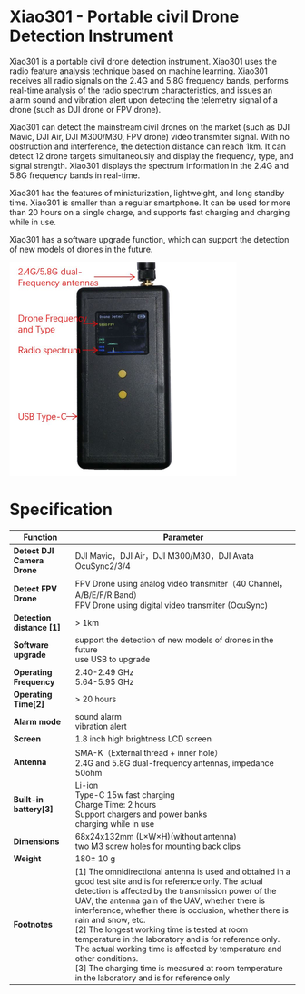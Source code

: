 #  Xiao301 - Portable civil Drone Detection Instrument 

Xiao301 is a portable civil drone detection instrument. Xiao301 uses the radio feature analysis technique based on machine learning. Xiao301 receives all radio signals on the 2.4G and 5.8G frequency bands, performs real-time analysis of the radio spectrum characteristics, and issues an alarm sound and vibration alert upon detecting the telemetry signal of a drone (such as DJI drone or FPV drone).

Xiao301 can detect the mainstream civil drones on the market (such as DJI Mavic, DJI Air, DJI M300/M30, FPV drone) video transmiter signal. With no obstruction and interference, the detection distance can reach 1km. It can detect 12 drone targets simultaneously and display the frequency, type, and signal strength. Xiao301 displays the spectrum information in the 2.4G and 5.8G frequency bands in real-time.

Xiao301 has the features of miniaturization, lightweight, and long standby time. Xiao301 is smaller than a regular smartphone. It can be used for more than 20 hours on a single charge, and supports fast charging and charging while in use.    

Xiao301 has a software upgrade function, which can support the detection of new models of drones in the future.  

<p><img  src="../style/xiao301_2_en.jpg"  width="400"/></p>

#  Specification
|   Function    |   Parameter   |
| ----------- | ----------- |
|**Detect DJI Camera Drone**| DJI Mavic，DJI Air，DJI M300/M30，DJI Avata<br> OcuSync2/3/4|
|**Detect FPV Drone**|FPV Drone using analog video transmiter（40 Channel，A/B/E/F/R Band）<br>FPV Drone using digital video transmiter (OcuSync)|
|**Detection distance [1]**| > 1km|
|**Software upgrade**| support the detection of new models of drones in the future<br>use USB to upgrade
|**Operating Frequency**|2.40-2.49 GHz<br>5.64-5.95 GHz|
|**Operating Time[2]**|> 20 hours|
|**Alarm mode**|sound alarm<br>vibration alert|
|**Screen**| 1.8 inch high brightness LCD screen|
|**Antenna**|SMA-K（External thread + inner hole）<br>2.4G and 5.8G dual-frequency antennas, impedance 50ohm|
|**Built-in battery[3]**|Li-ion<br>Type-C 15w fast charging<br>Charge Time: 2 hours<br>Support chargers and power banks<br>charging while in use|
|**Dimensions**|68x24x132mm (L×W×H)(without antenna)<br>two M3 screw holes for mounting back clips
|**Weight**|180± 10 g
|**Footnotes**|[1] The omnidirectional antenna is used and obtained in a good test site and is for reference only. The actual detection is affected by the transmission power of the UAV, the antenna gain of the UAV, whether there is interference, whether there is occlusion, whether there is rain and snow, etc. <br>[2] The longest working time is tested at room temperature in the laboratory and is for reference only. The actual working time is affected by temperature and other conditions. <br>[3] The charging time is measured at room temperature in the laboratory and is for reference only|
